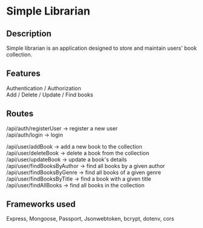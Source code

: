 # Simple Librarian
  
## Description  
Simple librarian is an application designed to store and maintain users' book collection. 
  
## Features  
Authentication / Authorization  
Add / Delete / Update / Find books
  
## Routes  
  
/api/auth/registerUser -> register a new user  
/api/auth/login -> login
  
/api/user/addBook -> add a new book to the collection  
/api/user/deleteBook -> delete a book from the collection  
/api/user/updateBook -> update a book's details  
/api/user/findBooksByAuthor -> find all books by a given author  
/api/user/findBooksByGenre -> find all books of a given genre  
/api/user/findBooksByTitle -> find a book with a given title  
/api/user/findAllBooks -> find all books in the collection  

## Frameworks used  
Express, Mongoose, Passport, Jsonwebtoken, bcrypt, dotenv, cors

